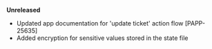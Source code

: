 **Unreleased**
* Updated app documentation for 'update ticket' action flow [PAPP-25635]
* Added encryption for sensitive values stored in the state file
